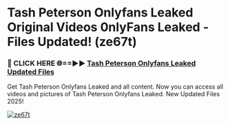 # Tash Peterson Onlyfans Leaked Original Videos 0nlyFans Leaked - Files Updated! (ze67t)

<h3>🔴 CLICK HERE 🌐==►► <a href="https://tinyurl.com/brd5kh86" rel="nofollow">Tash Peterson Onlyfans Leaked Updated Files</a></h3>

Get Tash Peterson Onlyfans Leaked and all content. Now you can access all videos and pictures of Tash Peterson Onlyfans Leaked. New Updated Files 2025!

[![ze67t](https://i.imgur.com/K7sEzmb.gif)](https://tinyurl.com/brd5kh86)
